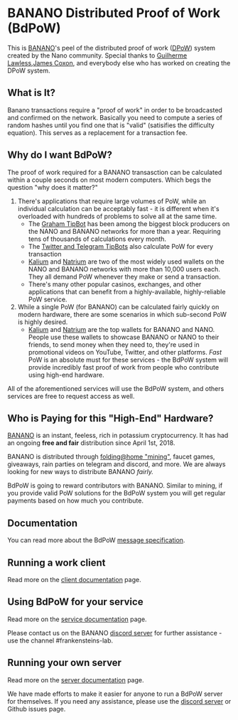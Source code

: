 # BANANO Distributed Proof of Work (BdPoW)

This is [BANANO](https://banano.cc)'s peel of the distributed proof of work ([DPoW](https://github.com/guilhermelawless/nano-dpow)) system created by the Nano community. Special thanks to [Guilherme Lawless](https://github.com/guilhermelawless),[James Coxon](https://github.com/jamescoxon), and everybody else who has worked on creating the DPoW system.

## What is It?

Banano transactions require a "proof of work" in order to be broadcasted and confirmed on the network. Basically you need to compute a series of random hashes until you find one that is "valid" (satisifies the difficulty equation). This serves as a replacement for a transaction fee.

## Why do I want BdPoW?

The proof of work required for a BANANO transasction can be calculated within a couple seconds on most modern computers. Which begs the question "why does it matter?"

1. There's applications that require large volumes of PoW, while an individual calculation can be acceptably fast - it is different when it's overloaded with hundreds of problems to solve all at the same time.
    * The [Graham TipBot](https://github.com/bbedward/Graham_Nano_Tip_Bot) has been among the biggest block producers on the NANO and BANANO networks for more than a year. Requiring tens of thousands of calculations every month.
    * The [Twitter and Telegram TipBots](https://github.com/mitche50/NanoTipBot) also calculate PoW for every transaction
    * [Kalium](https://kalium.banano.cc) and [Natrium](https://natrium.io) are two of the most widely used wallets on the NANO and BANANO networks with more than 10,000 users each. They all demand PoW whenever they make or send a transaction.
    * There's many other popular casinos, exchanges, and other applications that can benefit from a highly-available, highly-reliable PoW service.
2. While a single PoW (for BANANO) can be calculated fairly quickly on modern hardware, there are some scenarios in which sub-second PoW is highly desired.
    * [Kalium](https://kalium.banano.cc) and [Natrium](https://natrium.io) are the top wallets for BANANO and NANO. People use these wallets to showcase BANANO or NANO to their friends, to send money when they need to, they're used in promotional videos on YouTube, Twitter, and other platforms. *Fast* PoW is an absolute must for these services - the BdPoW system will provide incredibly fast proof of work from people who contribute using high-end hardware.

All of the aforementioned services will use the BdPoW system, and others services are free to request access as well.

## Who is Paying for this "High-End" Hardware?

[BANANO](https://banano.cc) is an instant, feeless, rich in potassium cryptocurrency. It has had an ongoing **free and fair** distribution since April 1st, 2018.

BANANO is distributed through [folding@home "mining"](https://bananominer.com), faucet games, giveaways, rain parties on telegram and discord, and more. We are always looking for new ways to distribute BANANO *fairly.*

BdPoW is going to reward contributors with BANANO. Similar to mining, if you provide valid PoW solutions for the BdPoW system you will get regular payments based on how much you contribute. 

## Documentation

You can read more about the BdPoW [message specification](docs/specification.md).

## Running a work client

Read more on the [client documentation](client/README.md) page.

## Using BdPoW for your service

Read more on the [service documentation](service/README.md) page.

Please contact us on the BANANO [discord server](https://chat.banano.cc) for further assistance - use the channel #frankensteins-lab.

## Running your own server

Read more on the [server documentation](server/README.md) page.

We have made efforts to make it easier for anyone to run a BdPoW server for themselves. If you need any assistance, please use the [discord server](https://chat.banano.cc) or Github issues page.
